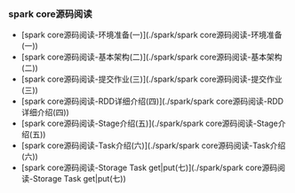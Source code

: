 ### spark core源码阅读

- [spark core源码阅读-环境准备(一)](./spark/spark core源码阅读-环境准备(一))
- [spark core源码阅读-基本架构(二)](./spark/spark core源码阅读-基本架构(二))
- [spark core源码阅读-提交作业(三)](./spark/spark core源码阅读-提交作业(三))
- [spark core源码阅读-RDD详细介绍(四)](./spark/spark core源码阅读-RDD详细介绍(四))
- [spark core源码阅读-Stage介绍(五)](./spark/spark core源码阅读-Stage介绍(五))
- [spark core源码阅读-Task介绍(六)](./spark/spark core源码阅读-Task介绍(六))
- [spark core源码阅读-Storage Task get|put(七)](./spark/spark core源码阅读-Storage Task get|put(七))
